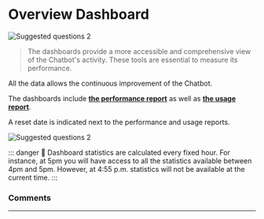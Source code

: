 # Overview Dashboard

<div class="image_center">
  <img :src="$withBase('/assets/img/virtual-agent-studio/dashboards/dashboard1.png')" alt="Suggested questions 2">
</div>

>   The dashboards provide a more accessible and comprehensive view of the
>   Chatbot's activity. These tools are essential to measure its performance.

All the data allows the continuous improvement of the Chatbot.

The dashboards include [**the performance report**](/solutions/virtual-agent-studio/chatbot/Dashboards/Performance.html) as well as
[**the usage report**](/solutions/virtual-agent-studio/chatbot/Dashboards/Usage.html).


A reset date is indicated next to the performance and usage reports.

<div class="image_center">
  <img :src="$withBase('/assets/img/virtual-agent-studio/dashboards/dashboard2.png')" alt="Suggested questions 2">
</div>


::: danger 🔴
Dashboard statistics are calculated every fixed hour. For instance, at 5pm you
will have access to all the statistics available between 4pm and 5pm. However,
at 4:55 p.m. statistics will not be available at the current time.
:::

### Comments
---

<Comments />
